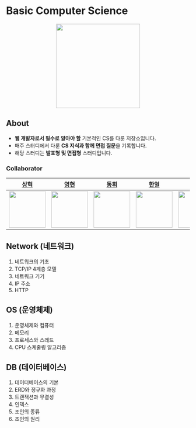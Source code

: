 # Basic Computer Science
<p align="center">
  <img src="contents/image/BCS.png" width="230" height="230">
</p>


## About
- **웹 개발자로서 필수로 알아야 할** 기본적인 CS를 다룬 저장소입니다.
- 매주 스터디에서 다룬 **CS 지식과 함께 면접 질문**을 기록합니다.
- 해당 스터디는 **발표형 및 면접형** 스터디입니다. 

### Collaborator
| [상혁](https://github.com/NewCodes7) | [영현](https://github.com/k2645) | [동휘](https://github.com/doonghui) | [한얼](https://github.com/OhHaneol) | [수민](https://github.com/minsu111) | 
|:---:|:---:|:---:|:---:|:---:|
| <img src="https://avatars.githubusercontent.com/u/123712285?v=4" width="100"> | <img src="https://avatars.githubusercontent.com/u/62226667?v=4" width="100"> | <img src="https://avatars.githubusercontent.com/u/62371491?v=4" width="100"> | <img src="https://avatars.githubusercontent.com/u/62991586?v=4" width="100"> | <img src="https://avatars.githubusercontent.com/u/124219344?v=4" width="100"> | 

## Network (네트워크)
1. 네트워크의 기초
2. TCP/IP 4계층 모델
3. 네트워크 기기
4. IP 주소
5. HTTP

## OS (운영체제)
1. 운영체제와 컴퓨터
2. 메모리
3. 프로세스와 스레드
4. CPU 스케줄링 알고리즘

## DB (데이터베이스)
1. 데이터베이스의 기본
2. ERD와 정규화 과정
3. 트랜잭션과 무결성
4. 인덱스
5. 조인의 종류
6. 조인의 원리